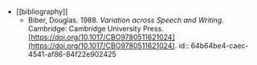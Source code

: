 - [[bibliography]]
	- Biber, Douglas. 1988. *Variation across Speech and Writing*. Cambridge: Cambridge University Press. [https://doi.org/10.1017/CBO9780511621024](https://doi.org/10.1017/CBO9780511621024).
	  id:: 64b64be4-caec-4541-af86-84f22e902425